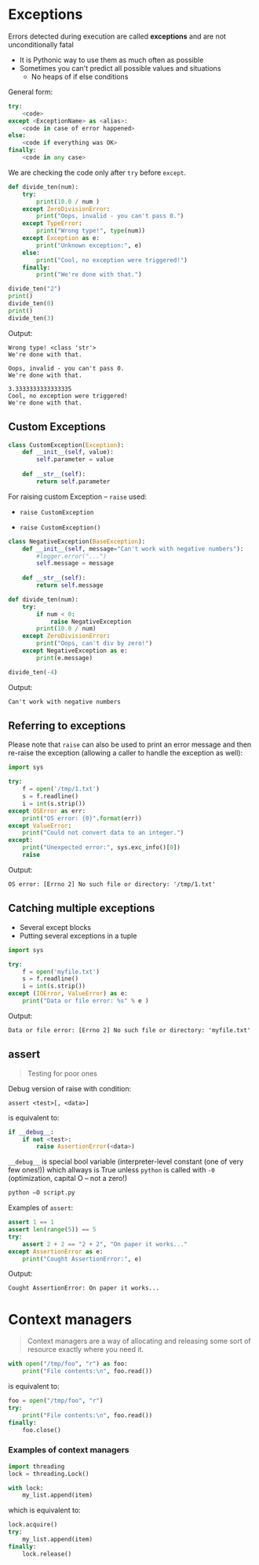 # Exceptions

Errors detected during execution are called **exceptions** and are not unconditionally fatal

* It is Pythonic way to use them as much often as possible
* Sometimes you can't predict all possible values and situations
    * No heaps of if else conditions

General form:

```python
try:
    <code> 
except <ExceptionName> as <alias>:
    <code in case of error happened>
else: 
    <code if everything was OK>
finally: 
    <code in any case>
```

We are checking the code only after `try` before `except`.


```python
def divide_ten(num): 
    try: 
        print(10.0 / num )
    except ZeroDivisionError: 
        print("Oops, invalid - you can't pass 0.") 
    except TypeError:
        print("Wrong type!", type(num))
    except Exception as e:
        print("Unknown exception:", e)
    else: 
        print("Cool, no exception were triggered!") 
    finally: 
        print("We're done with that.")

divide_ten("2")
print()
divide_ten(0)
print()
divide_ten(3)
```

Output:

    Wrong type! <class 'str'>
    We're done with that.
    
    Oops, invalid - you can't pass 0.
    We're done with that.
    
    3.3333333333333335
    Cool, no exception were triggered!
    We're done with that.
    

## Custom Exceptions 

```python
class CustomException(Exception): 
    def __init__(self, value): 
        self.parameter = value 
        
    def __str__(self): 
        return self.parameter
```

For raising custom Exception – `raise` used:

* `raise CustomException`

* `raise CustomException()`


```python
class NegativeException(BaseException): 
    def __init__(self, message="Can't work with negative numbers"):
        #logger.error("...")
        self.message = message
    
    def __str__(self):
        return self.message

def divide_ten(num):
    try:
        if num < 0:
            raise NegativeException
        print(10.0 / num)
    except ZeroDivisionError:
        print("Oops, can't div by zero!")
    except NegativeException as e:
        print(e.message)

divide_ten(-4)
```
Output:

    Can't work with negative numbers
    

## Referring to exceptions

Please note that `raise` can also be used to print an error message and then re-raise the exception (allowing a caller to handle the exception as well):


```python
import sys

try:
    f = open('/tmp/1.txt')
    s = f.readline()
    i = int(s.strip())
except OSError as err:
    print("OS error: {0}".format(err))
except ValueError:
    print("Could not convert data to an integer.")
except:
    print("Unexpected error:", sys.exc_info()[0])
    raise
```
Output:

    OS error: [Errno 2] No such file or directory: '/tmp/1.txt'
    

## Catching multiple exceptions

* Several except blocks
* Putting several exceptions in a tuple


```python
import sys

try:
    f = open('myfile.txt')
    s = f.readline()
    i = int(s.strip())
except (IOError, ValueError) as e: 
    print("Data or file error: %s" % e )
```
Output:

    Data or file error: [Errno 2] No such file or directory: 'myfile.txt'
    

## assert

> Testing for poor ones

Debug version of raise with condition:

`assert <test>[, <data>]`

is equivalent to:

```python
if __debug__: 
    if not <test>: 
        raise AssertionError(<data>)
```

`__debug__` is special bool variable (interpreter-level constant (one of very few ones!)) which allways is True unless `python` is called with `-0` (optimization, capital O – not a zero!)

```sh
python –O script.py
```

Examples of `assert`:


```python
assert 1 == 1
assert len(range(5)) == 5
try:
    assert 2 + 2 == "2 + 2", "On paper it works..."
except AssertionError as e:
    print("Cought AssertionError:", e)
```
Output:

    Cought AssertionError: On paper it works...
    

# Context managers

> Context managers are a way of allocating and releasing some sort of resource exactly where you need it. 

```python
with open("/tmp/foo", "r") as foo: 
    print("File contents:\n", foo.read())
```

is equivalent to:

```python
foo = open("/tmp/foo", "r") 
try: 
    print("File contents:\n", foo.read())
finally: 
    foo.close()
```


### Examples of context managers

```python
import threading 
lock = threading.Lock() 

with lock: 
    my_list.append(item)
```

which is equivalent to:

```python
lock.acquire()
try: 
    my_list.append(item) 
finally:        
    lock.release()
```
